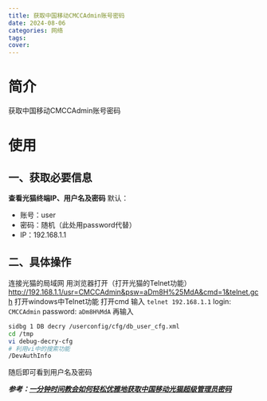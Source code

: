 ```yaml
---
title: 获取中国移动CMCCAdmin账号密码
date: 2024-08-06
categories: 网络
tags:
cover:
---
```

# 简介
获取中国移动CMCCAdmin账号密码

# 使用
## 一、获取必要信息
**查看光猫终端IP、用户名及密码**
默认：
- 账号：user
- 密码：随机（此处用password代替）
- IP：192.168.1.1

## 二、具体操作
连接光猫的局域网
用浏览器打开（打开光猫的Telnet功能）
http://192.168.1.1/usr=CMCCAdmin&psw=aDm8H%25MdA&cmd=1&telnet.gch
打开windows中Telnet功能
打开cmd 输入 
`telnet 192.168.1.1`
login: `CMCCAdmin`
password: `aDm8H%MdA`
再输入
```bash
sidbg 1 DB decry /userconfig/cfg/db_user_cfg.xml
cd /tmp
vi debug-decry-cfg
# 利用vi中的搜索功能
/DevAuthInfo
```
随后即可看到用户名及密码

***参考：[一分钟时间教会如何轻松优雅地获取中国移动光猫超级管理员密码 ](https://www.bilibili.com/read/cv33997947/)***
